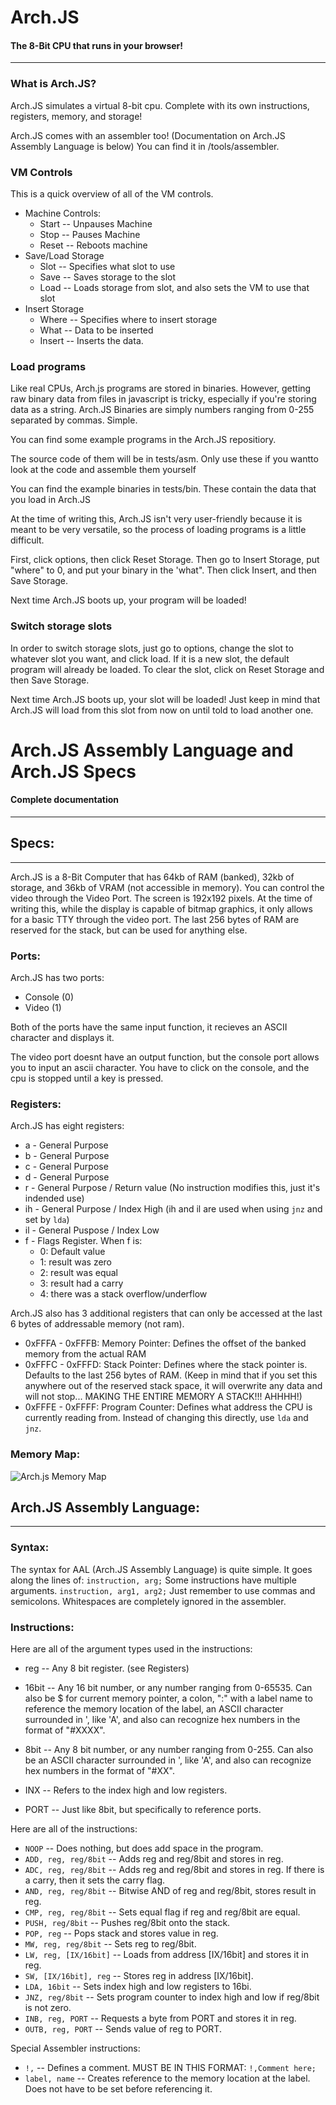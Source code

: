# Arch.JS
#### The 8-Bit CPU that runs in your browser!
---
### What is Arch.JS?
Arch.JS simulates a virtual 8-bit cpu. Complete with its own instructions,
registers, memory, and storage!

Arch.JS comes with an assembler too! (Documentation on Arch.JS Assembly Language is below)
You can find it in /tools/assembler.

### VM Controls
This is a quick overview of all of the VM controls.
* Machine Controls:
    * Start -- Unpauses Machine
    * Stop -- Pauses Machine
    * Reset -- Reboots machine
* Save/Load Storage
    * Slot -- Specifies what slot to use
    * Save -- Saves storage to the slot
    * Load -- Loads storage from slot, and also sets the VM to use that slot
* Insert Storage
    * Where -- Specifies where to insert storage
    * What -- Data to be inserted
    * Insert -- Inserts the data.

### Load programs
Like real CPUs, Arch.js programs are stored in binaries. However, getting
raw binary data from files in javascript is tricky, especially if you're storing data as a string. Arch.JS Binaries are simply numbers ranging from 0-255 separated by commas. Simple.

You can find some example programs in the Arch.JS repositiory.

The source code of them will be in tests/asm. Only use these if you wantto look at the code and assemble them yourself

You can find the example binaries in tests/bin. These contain the data that you load in Arch.JS

At the time of writing this, Arch.JS isn't very user-friendly because it is meant to be very versatile, so the process of loading programs is a little difficult.

First, click options, then click Reset Storage.
Then go to Insert Storage, put "where" to 0, and put your binary in the 'what".
Then click Insert, and then Save Storage.

Next time Arch.JS boots up, your program will be loaded!

### Switch storage slots
In order to switch storage slots, just go to options, change the slot to
whatever slot you want, and click load.
If it is a new slot, the default program will already be loaded.
To clear the slot, click on Reset Storage and then Save Storage.

Next time Arch.JS boots up, your slot will be loaded!
Just keep in mind that Arch.JS will load from this slot from now on until
told to load another one.

# Arch.JS Assembly Language and Arch.JS Specs
#### Complete documentation
---
## Specs:
---
Arch.JS is a 8-Bit Computer that has 64kb of RAM (banked), 32kb of storage, and 36kb of VRAM (not accessible in memory). You can control the video through the Video Port. The screen is 192x192 pixels.
At the time of writing this, while the display is capable of bitmap graphics, it only allows for a basic TTY through the video port.
The last 256 bytes of RAM are reserved for the stack, but can be used for anything else.

###  Ports:
Arch.JS has two ports:
* Console (0)
* Video (1)

Both of the ports have the same input function, it recieves an ASCII character and displays it.

The video port doesnt have an output function, but the console port allows you to input an ascii character.
You have to click on the console, and the cpu is stopped until a key is pressed.

###  Registers:
Arch.JS has eight registers:
* a - General Purpose
* b - General Purpose
* c - General Purpose
* d - General Purpose
* r - General Purpose / Return value (No instruction modifies this, just it's indended use)
* ih - General Purpose / Index High (ih and il are used when using `jnz` and set by `lda`)
* il - General Puspose / Index Low
* f - Flags Register. When f is:
    * 0: Default value
    * 1: result was zero
    * 2: result was equal
    * 3: result had a carry
    * 4: there was a stack overflow/underflow

Arch.JS also has 3 additional registers that can only be accessed at the last 6 bytes of addressable memory (not ram).
* 0xFFFA - 0xFFFB: Memory Pointer: Defines the offset of the banked memory from the actual RAM
* 0xFFFC - 0xFFFD: Stack Pointer: Defines where the stack pointer is. Defaults to the last 256 bytes of RAM. (Keep in mind that if you set this anywhere out of the reserved stack space, it will overwrite any data and will not stop... MAKING THE ENTIRE MEMORY A STACK!!! AHHHH!)
* 0xFFFE - 0xFFFF: Program Counter: Defines what address the CPU is currently reading from. Instead of changing this directly, use `lda` and `jnz`.

###  Memory Map:
![Arch.js Memory Map](https://github.com/yeetree/arch.js/blob/main/memmap.png?raw=true)

## Arch.JS Assembly Language:
---
### Syntax:
The syntax for AAL (Arch.JS Assembly Language) is quite simple.
It goes along the lines of:
`instruction, arg;`
Some instructions have multiple arguments.
`instruction, arg1, arg2;`
Just remember to use commas and semicolons.
Whitespaces are completely ignored in the assembler.

### Instructions:
Here are all of the argument types used in the instructions:
* reg -- Any 8 bit register. (see Registers)

* 16bit -- Any 16 bit number, or any number ranging from 0-65535. Can also be $ for current memory pointer, a colon, ":" with a label name to reference the memory location of the label, an ASCII character surrounded in ', like 'A', and also can recognize hex numbers in the format of "#XXXX".

*  8bit -- Any 8 bit number, or any number ranging from 0-255. Can also be an ASCII character surrounded in ', like 'A', and also can recognize hex numbers in the format of "#XX".

*  INX -- Refers to the index high and low registers.

* PORT -- Just like 8bit, but specifically to reference ports.


Here are all of the instructions:
* `NOOP` -- Does nothing, but does add space in the program.
* `ADD, reg, reg/8bit` -- Adds reg and reg/8bit and stores in reg.
* `ADC, reg, reg/8bit` -- Adds reg and reg/8bit and stores in reg. If there is a carry, then it sets the carry flag.
* `AND, reg, reg/8bit` -- Bitwise AND of reg and reg/8bit, stores result in reg.
* `CMP, reg, reg/8bit` -- Sets equal flag if reg and reg/8bit are equal.
* `PUSH, reg/8bit` -- Pushes reg/8bit onto the stack.
* `POP, reg` -- Pops stack and stores value in reg.
* `MW, reg, reg/8bit` -- Sets reg to reg/8bit.
* `LW, reg, [IX/16bit]` -- Loads from address [IX/16bit] and stores it in reg.
* `SW, [IX/16bit], reg` -- Stores reg in address [IX/16bit].
* `LDA, 16bit` -- Sets index high and low registers to 16bi.
* `JNZ, reg/8bit` -- Sets program counter to index high and low if reg/8bit is not zero.
* `INB, reg, PORT` -- Requests a byte from PORT and stores it in reg.
* `OUTB, reg, PORT` -- Sends value of reg to PORT.

Special Assembler instructions:
* `!,` -- Defines a comment. MUST BE IN THIS FORMAT: `!,Comment here;` 
* `label, name` -- Creates reference to the memory location at the label. Does not have to be set before referencing it.